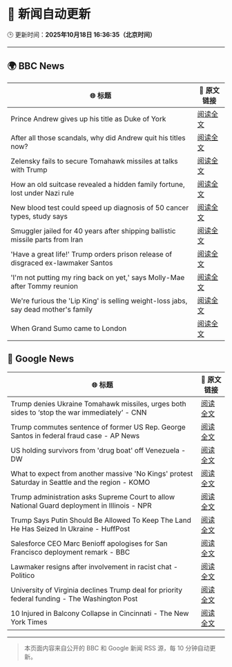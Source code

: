 # 🧠 新闻自动更新

🕒 更新时间：**2025年10月18日 16:36:35（北京时间）**

---

## 🌍 BBC News

| 🌐 标题 | 🔗 原文链接 |
|--------|-------------|
| Prince Andrew gives up his title as Duke of York | [阅读全文](https://www.bbc.com/news/articles/cgqlyw9g7weo?at_medium=RSS&at_campaign=rss) |
| After all those scandals, why did Andrew quit his titles now? | [阅读全文](https://www.bbc.com/news/articles/c3ep8gd1qv3o?at_medium=RSS&at_campaign=rss) |
| Zelensky fails to secure Tomahawk missiles at talks with Trump | [阅读全文](https://www.bbc.com/news/articles/c93dqew8l3xo?at_medium=RSS&at_campaign=rss) |
| How an old suitcase revealed a hidden family fortune, lost under Nazi rule | [阅读全文](https://www.bbc.com/news/articles/c33pvlez6yjo?at_medium=RSS&at_campaign=rss) |
| New blood test could speed up diagnosis of 50 cancer types, study says | [阅读全文](https://www.bbc.com/news/articles/c205g21n1zzo?at_medium=RSS&at_campaign=rss) |
| Smuggler jailed for 40 years after shipping ballistic missile parts from Iran | [阅读全文](https://www.bbc.com/news/articles/cwy534vw28go?at_medium=RSS&at_campaign=rss) |
| 'Have a great life!' Trump orders prison release of disgraced ex-lawmaker Santos | [阅读全文](https://www.bbc.com/news/articles/cy5q3439xpqo?at_medium=RSS&at_campaign=rss) |
| 'I'm not putting my ring back on yet,' says Molly-Mae after Tommy reunion | [阅读全文](https://www.bbc.com/news/articles/cg43lg3p7wno?at_medium=RSS&at_campaign=rss) |
| We're furious the 'Lip King' is selling weight-loss jabs, say dead mother's family | [阅读全文](https://www.bbc.com/news/articles/c4gk0w95jyjo?at_medium=RSS&at_campaign=rss) |
| When Grand Sumo came to London | [阅读全文](https://www.bbc.com/news/articles/c4gw7009342o?at_medium=RSS&at_campaign=rss) |

## 📰 Google News

| 🌐 标题 | 🔗 原文链接 |
|--------|-------------|
| Trump denies Ukraine Tomahawk missiles, urges both sides to ‘stop the war immediately’ - CNN | [阅读全文](https://news.google.com/rss/articles/CBMilAFBVV95cUxQUTJqMUlicG5kMG04OHJrY0FFQjhvbXNqOGtQNEt2bWVlc0E1d1lTSWFMZEtqdVpfa0pKVGR2LW9NMm9JOFVabzJKaVFYSWpNUUc4UjM5S1hIb043UzFvajg0T1RSMDQ2MGZBUUdjaF9HV2ItMDRGaHVyWVBsRmNoSXhKLUFOelUzRFBpQXhjNnJad1RO?oc=5) |
| Trump commutes sentence of former US Rep. George Santos in federal fraud case - AP News | [阅读全文](https://news.google.com/rss/articles/CBMinwFBVV95cUxOZzUxMDJLeDNsOG0xZEVEOThvY0lOM0U4WHA0dlNXZlFSbUp3LU9uc2k1cGNhRGR5M1RlSTJ5T3lCRWctaHAxMzRET2JCVnZpaXhpbWthMlZsTklvaXd1YS1UVlJKX1dNQllfMmFCOXhFMTdGQlpXamRTT0ljRE85OERkU0dBVkJPcktULURHYXZtTEx2S25ITzJFZTQzTXM?oc=5) |
| US holding survivors from 'drug boat' off Venezuela - DW | [阅读全文](https://news.google.com/rss/articles/CBMiigFBVV95cUxOWUVFLUhUR2pKM2pIMXFFSVFoMlE0bWpNbm1NSVJtR1JHMElkR0xuZG4zSlNscVdMeExJREdydXV4dE5yd2FaSzdUQ3FKSE5mTmhrdW9QSlhETTU5a2R4YkdNNUtpMk1WQi1kUGg2RGQ0aW8zVURsVG0yNXBpWkN4S1JKWE5tZ0JvdGfSAYoBQVVfeXFMT2d3UV9oTm8zWW9YSWsybTRzS2EzMHI2ckJUU2lQMkl3RzlzdUZTSVpHSVMtN3ZxZUl4LUxkVmdOQmdSNkdCYkdaTTNtZ3l2RjZSMm4zOTFydVoxNXpSWnFrbEhPbmJfWkZDc0prQVB4b2Q3Y3E3TFFoaDViWlRzTFdDRGhESkNCXzR3?oc=5) |
| What to expect from another massive 'No Kings' protest Saturday in Seattle and the region - KOMO | [阅读全文](https://news.google.com/rss/articles/CBMiigJBVV95cUxQYlNyU1ZWdHZ2dTI5S0dra3pmSU9jMDcxRGs0T3NEc2doQ3JhUjdyVTVWV2JwMWFMT3Fta3UzMWs3SkhhVk9odHZMZG1GMGVuUC1fUEloYmxacGZNM253b0ZuOWN6bXVtQVZVRkUzSHBfM3B5S3JRc3JsS0JyTGFUX1BHbG5jMFM2MlI1c1VIZnkxM1ZNNklERnJJdEVVTnV0aml2di1Sb0czVlhka3FCNkY3U09HQkxHSllxQ2RRYUhrdGJTaXh1VjltUUxUMTFlS1ZkRWpYNjlzaldIM3M0LTR6ZXlwUEgxaWVVQS1PdjNmT2Nidkx1WGhvM0VqMWxJTHo0NEt6ZS1WQQ?oc=5) |
| Trump administration asks Supreme Court to allow National Guard deployment in Illinois - NPR | [阅读全文](https://news.google.com/rss/articles/CBMikgFBVV95cUxNQVVCc3NxSFBBeVVPb2pyYTlzSm83bUszU25QV2xSeVlMMWQzOGZPOTZJaFpDRExBTkZJSjZFem1xRjlRWEFvN1M0OFI3VGdIZ0xURzZ2QlRraXFJbHZUTnNPdXdWblRuQWJ3MXFUZFE4US1XYTZxeklXYkhLVXY2dlMxZWYxQmJvNGJZUTh4VHBYQQ?oc=5) |
| Trump Says Putin Should Be Allowed To Keep The Land He Has Seized In Ukraine - HuffPost | [阅读全文](https://news.google.com/rss/articles/CBMiiwFBVV95cUxPQTBELTN0NER3TXZhTGQ4VGp2N3RjSnhqQWM1aFJkUGNlOUtJTm5keFJVLUU1bmpYZHdhbENmdG5mWWJVQURJM0NaS19sZTJvNzhUY3F1RGNvSloyQ0xSbW1TZF9oSTNvQTIxbEdwWVFmM2hzcDJ5bDAtVUtoZktoLTBCSFpxd2NoNjA00gGQAUFVX3lxTE54ZEI2Q3o1eXdDMUt4UE1HUjY0WHZ6Wk9QczhlQ2prR0s2YWlyOTJ0U3RubnB2eHVIZUtmb19aM2pTUXNHN0xhUmhMU2JDYk9ndTZrNlEtR1BqTnJHejd1VUp2Y2pCV1NtbHgtQ1JQc0kxb0NPY0lObU9kYUM2SlA4MVY4VVlpZjQyTFROMHV4RA?oc=5) |
| Salesforce CEO Marc Benioff apologises for San Francisco deployment remark - BBC | [阅读全文](https://news.google.com/rss/articles/CBMiWkFVX3lxTE80WEs2LUZ3TzFNd0hFM2VtejN0Vm5pOTlJblp1R0dzbXcxZHJuU3ZWQnVYcGJ1WG5ucV9vaERIb0s4TkItTElrUzBLcnVOUlQzZDZYQ3FkQnp3UdIBX0FVX3lxTE9rVEttc2lOc19DWllKc2pXbDZYU19KTl83NnNWNnJYSjBMelh3TXFiVnJjeXRrT0tMV0RqT2JjMzJZYzRFQkJWeXhnY2pHMVViZEltQ0lkS1JvZ1dVOUtV?oc=5) |
| Lawmaker resigns after involvement in racist chat - Politico | [阅读全文](https://news.google.com/rss/articles/CBMioAFBVV95cUxOREZVc1laWU1lT3ZrSFBzRWp5dExsVVZNRnZwMzhSV2JPUHV6d3FNYmxOaEJTRnZYV1IxMm5lVDlzZFYzNFcxaW5VcUhVV2xPTTl6NkJYdEdaVkZ0WFJ2UW14Mjl1ajMwenZqNEJQNnBjUTkxTk00cmRRcUl5ejlqS21TUWVUX1g1eHZ5ai1mT3lDRnVXeEVTZ2ZUa0JvUGZ4?oc=5) |
| University of Virginia declines Trump deal for priority federal funding - The Washington Post | [阅读全文](https://news.google.com/rss/articles/CBMilAFBVV95cUxQUkdxNGxFek8yQlRLM1M2cFExQzRLN1ptaERIa1V4Y1hTM09TNW1IbklXVnlILWNOaThvZ1pzM25nTEJYYm5FZEdGU2lua0IzMk5zT3hvdUpZUXdUMjVYdUNwamxUeVpsbzlmMC1PVFRxTjdxYlZlR0doUnZTbVgxeE9EaHc5bnJWcFpLTmt5bGFwWkxJ?oc=5) |
| 10 Injured in Balcony Collapse in Cincinnati - The New York Times | [阅读全文](https://news.google.com/rss/articles/CBMiekFVX3lxTFBtWHphYWp5aVVycHdwdUxRSVhibDNIRzdjLVEwZG53ODlXWlAzRGp1MUpqUVdQbHZIZ1VqYzcyakhRVnFMS1dfR2RDVkg4dW5POC0tWGZxcXVsS0Q0X2JWR3VrMWhrbjJveWVQRHFtQmowYUpqVTl5NFRB?oc=5) |

---
> 本页面内容来自公开的 BBC 和 Google 新闻 RSS 源，每 10 分钟自动更新。